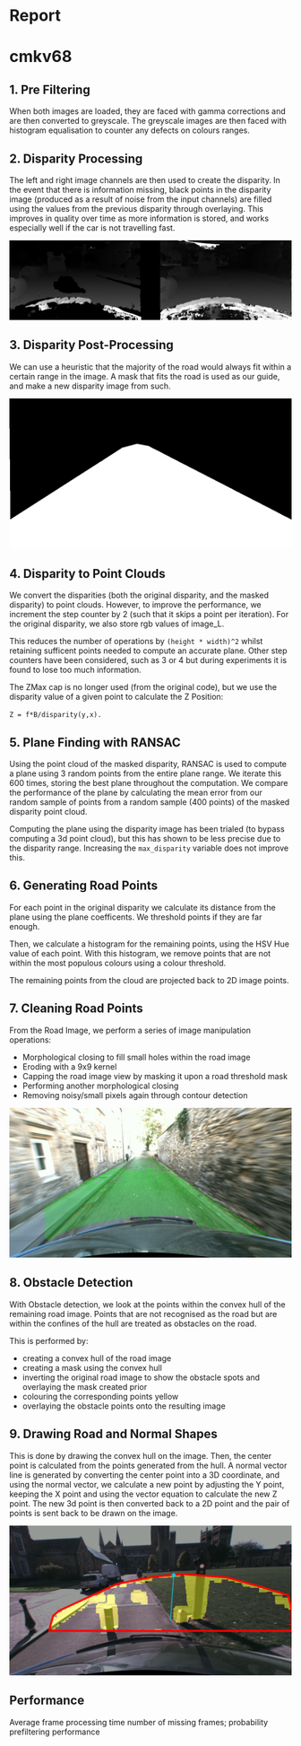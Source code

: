 # Report
# cmkv68

## 1. Pre Filtering
When both images are loaded, they are faced with gamma corrections and are then converted to greyscale. The greyscale images are then faced with histogram equalisation to counter any defects on colours ranges.

## 2. Disparity Processing

The left and right image channels are then used to create the disparity. In the event that there is information missing, black points in the disparity image (produced as a result of noise from the input channels) are filled using the values from the previous disparity through overlaying. This improves in quality over time as more information is stored, and works especially well if the car is not travelling fast. 

![Disparity before and after filling](/report_imgs/disparity.png "Optional title")

## 3. Disparity Post-Processing
We can use a heuristic that the majority of the road would always fit within a certain range in the image. A mask that fits the road is used as our guide, and make a new disparity image from such.

![View Range Mask](/report_imgs/viewrange.png)

## 4. Disparity to Point Clouds
We convert the disparities (both the original disparity, and the masked disparity) to point clouds. However, to improve the performance, we increment the step counter by 2 (such that it skips a point per iteration). For the original disparity, we also store rgb values of image_L.

This reduces the number of operations by `(height * width)^2` whilst retaining sufficent points needed to compute an accurate plane. Other step counters have been considered, such as 3 or 4 but during experiments it is found to lose too much information.

The ZMax cap is no longer used (from the original code), but we use the disparity value of a given point to calculate the Z Position:

`Z = f*B/disparity(y,x).`

## 5. Plane Finding with RANSAC

Using the point cloud of the masked disparity, RANSAC is used to compute a plane using 3 random points from the entire plane range. We iterate this 600 times, storing the best plane throughout the computation. We compare the performance of the plane by calculating the mean error from our random sample of points from a random sample (400 points) of the masked disparity point cloud.

Computing the plane using the disparity image has been trialed (to bypass computing a 3d point cloud), but this has shown to be less precise due to the disparity range. Increasing the `max_disparity` variable does not improve this. 

## 6. Generating Road Points

For each point in the original disparity we calculate its distance from the plane using the plane coefficents. We threshold points if they are far enough.

Then, we calculate a histogram for the remaining points, using the HSV Hue value of each point. With this histogram, we remove points that are not within the most populous colours using a colour threshold.

The remaining points from the cloud are projected back to 2D image points.

## 7. Cleaning Road Points

From the Road Image, we perform a series of image manipulation operations:
- Morphological closing to fill small holes within the road image
- Eroding with a 9x9 kernel
- Capping the road image view by masking it upon a road threshold mask
- Performing another morphological closing
- Removing noisy/small pixels again through contour detection

![Green points represents points on the plane.](/report_imgs/roadpoints.png "Road Points")

## 8. Obstacle Detection

With Obstacle detection, we look at the points within the convex hull of the remaining road image. Points that are not recognised as the road but are within the confines of the hull are treated as obstacles on the road.

This is performed by:
- creating a convex hull of the road image
- creating a mask using the convex hull
- inverting the original road image to show the obstacle spots and overlaying the mask created prior
- colouring the corresponding points yellow
- overlaying the obstacle points onto the resulting image

## 9. Drawing Road and Normal Shapes

This is done by drawing the convex hull on the image. Then, the center point is calculated from the points generated from the hull.
A normal vector line is generated by converting the center point into a 3D coordinate, and using the normal vector, we calculate a new point by adjusting the Y point, keeping the X point and using the vector equation to calculate the new Z point.
The new 3d point is then converted back to a 2D point and the pair of points is sent back to be drawn on the image.

![Green points represents points on the plane.](/report_imgs/obstacles2.png "Road Points")

## Performance

Average frame processing time
number of missing frames; probability
prefiltering performance